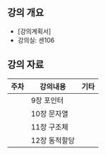
## 강의 개요
- [강의계획서]
- 강의실: 센106


## 강의 자료
| 주차 | 강의내용 | 기타  |
|--|--|--|
| | 9장 포인터 | 
| | 10장 문자열 | 
| | 11장 구조체 | 
| | 12장 동적할당 | 



